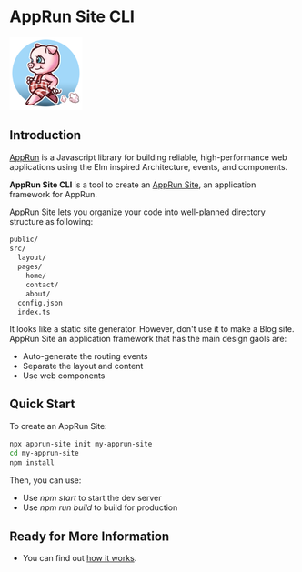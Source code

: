 # AppRun Site CLI

![logo](logo.png)

## Introduction

[AppRun](https://apprun.js.org) is a Javascript library for building reliable, high-performance web applications using the Elm inspired Architecture, events, and components.

**AppRun Site CLI** is a tool to create an [AppRun Site](apprun-site), an application framework for AppRun.

AppRun Site lets you organize your code into well-planned directory structure as following:

```
public/
src/
  layout/
  pages/
    home/
    contact/
    about/
  config.json
  index.ts
```
It looks like a static site generator. However, don't use it to make a Blog site. AppRun Site an application framework that has the main design gaols are:

* Auto-generate the routing events
* Separate the layout and content
* Use web components


## Quick Start

To create an AppRun Site:

```sh
npx apprun-site init my-apprun-site
cd my-apprun-site
npm install
```

Then, you can use:

* Use _npm start_ to start the dev server
* Use _npm run build_ to build for production


## Ready for More Information

* You can find out [how it works](/how-it-works).


